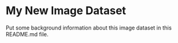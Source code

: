 # My New Image Dataset

Put some background information about this image dataset in this README.md file.